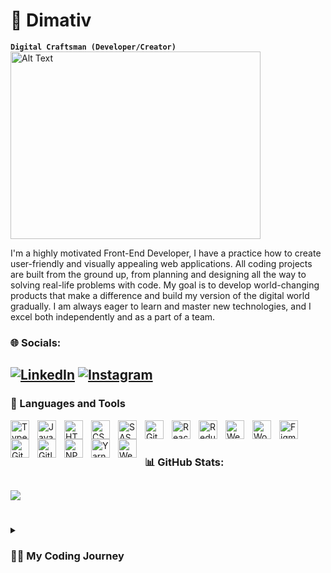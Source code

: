 # 🦔 Dimativ

**`Digital Craftsman (Developer/Creator)`** <img src="https://i.giphy.com/media/v1.Y2lkPTc5MGI3NjExd2RzbjN5M2QxaDM1cm5meXNyMXEwa3JiNHhna2xsMGl4enp4NzJ4cSZlcD12MV9pbnRlcm5hbF9naWZfYnlfaWQmY3Q9cw/UQ1EI1ML2ABQdbebup/giphy.gif" alt="Alt Text" width="400" height="300" />


I'm a highly motivated Front-End Developer, I have a practice how to create user-friendly and visually appealing web applications. All coding projects are built from the ground up, from planning and designing all the way to solving real-life problems with code. My goal is to develop world-changing products that make a difference and build my version of the digital world gradually. I am always eager to learn and master new technologies, and I excel both independently and as a part of a team.

### 🌐 Socials:   
[![LinkedIn](https://img.shields.io/badge/LinkedIn-%230077B5.svg?logo=linkedin&logoColor=white)](https://linkedin.com/in/dimativ)
[![Instagram](https://img.shields.io/badge/Instagram-%23E4405F.svg?logo=Instagram&logoColor=white)](https://instagram.com/litva_3) 
---

### 🧰 Languages and Tools

<img align="left" alt="TypeScript" width="30px" style="padding-right:10px;" src="https://cdn.jsdelivr.net/gh/devicons/devicon/icons/typescript/typescript-plain.svg" />
<img align="left" alt="JavaScript" width="30px" style="padding-right:10px;" src="https://cdn.jsdelivr.net/gh/devicons/devicon/icons/javascript/javascript-original.svg" />
<img align="left" alt="HTML" width="30px" style="padding-right:10px;" src="https://cdn.jsdelivr.net/gh/devicons/devicon/icons/html5/html5-plain.svg" />
<img align="left" alt="CSS" width="30px" style="padding-right:10px;" src="https://cdn.jsdelivr.net/gh/devicons/devicon/icons/css3/css3-plain.svg" />
<img align="left" alt="SASS" width="30px" style="padding-right:10px;" src="https://cdn.jsdelivr.net/gh/devicons/devicon/icons/sass/sass-original.svg" />
<img align="left" alt="Git" width="30px" style="padding-right:10px;" src="https://cdn.jsdelivr.net/gh/devicons/devicon/icons/git/git-original.svg" />
<img align="left" alt="React" width="30px" style="padding-right:10px;" src="https://cdn.jsdelivr.net/gh/devicons/devicon/icons/react/react-original.svg" />
<img align="left" alt="Redux" width="30px" style="padding-right:10px;" src="https://cdn.jsdelivr.net/gh/devicons/devicon/icons/redux/redux-original.svg" />
<img align="left" alt="Webflow" width="30px" style="padding-right:10px;" src="https://cdn.jsdelivr.net/gh/devicons/devicon/icons/webflow/webflow-original.svg" />
<img align="left" alt="Wordpress" width="30px" style="padding-right:10px;" src="https://cdn.jsdelivr.net/gh/devicons/devicon/icons/wordpress/wordpress-plain.svg" />
<img align="left" alt="Figma" width="30px" style="padding-right:10px;" src="https://cdn.jsdelivr.net/gh/devicons/devicon/icons/figma/figma-original.svg" />
<img align="left" alt="GitHub" width="30px" style="padding-right:10px;" src="https://cdn.jsdelivr.net/gh/devicons/devicon/icons/github/github-original.svg" />
<img align="left" alt="Gitlab" width="30px" style="padding-right:10px;" src="https://cdn.jsdelivr.net/gh/devicons/devicon/icons/gitlab/gitlab-original.svg" />
<img align="left" alt="NPM" width="30px" style="padding-right:10px;" src="https://cdn.jsdelivr.net/gh/devicons/devicon/icons/npm/npm-original-wordmark.svg" />
<img align="left" alt="Yarn" width="30px" style="padding-right:10px;" src="https://cdn.jsdelivr.net/gh/devicons/devicon/icons/yarn/yarn-original.svg" />
<img align="left" alt="Webpack" width="30px" style="padding-right:10px;" src="https://cdn.jsdelivr.net/gh/devicons/devicon/icons/webpack/webpack-plain.svg" />
<br />

#

### 📊 GitHub Stats:
![](https://github-readme-stats.vercel.app/api/top-langs/?username=Dimativ&theme=buefy&hide_border=false&include_all_commits=false&count_private=false&layout=compact)
---

#
<details>
 <summary><h3>👨‍💻 My Coding Journey</h3></summary>
   I was born in small village Lvove, Ukraine. When I was 9 mounth, my family migrate to Dnipro, Ukraine. Later I went to primary school, and started studying at math class.

The next step in my life was studying at gymnasium, in which, for my academic performance, I was awarded a diploma for excelling in computer science.

Having passed the exams, I obtained a place at the Dnipro technical university. At university, I am studying Computer engineering. I consider myself very responsible and curiousness towards the knowledge that is displayed in my grades.

In May 2022, I made a desicion try my skills at work. This one, albeit small, but the work experience gave me an impetus to development and I understand what I want to do in the near future. During this period, experience was gained with: React, Rest API, Figma and the most popular libraries for React.

Now I am learning React and developing my own pet projects. 

I have also always been into sports. I played football semi-professionally. Now I do physical exercise at the gym. All these activities have always helped me to stay mentally healthy and insatiable for my work.

In conclusion, I want to say about my life principle - "Do with passion !"
<!--
**Dimativ/Dimativ** is a ✨ _special_ ✨ repository because its `README.md` (this file) appears on your GitHub profile.

Here are some ideas to get you started:

- 🔭 I’m currently working on ...
- 🌱 I’m currently learning ...
- 👯 I’m looking to collaborate on ...
- 🤔 I’m looking for help with ...
- 💬 Ask me about ...
- 📫 How to reach me: ...
- 😄 Pronouns: ...
- ⚡ Fun fact: ...
-->

